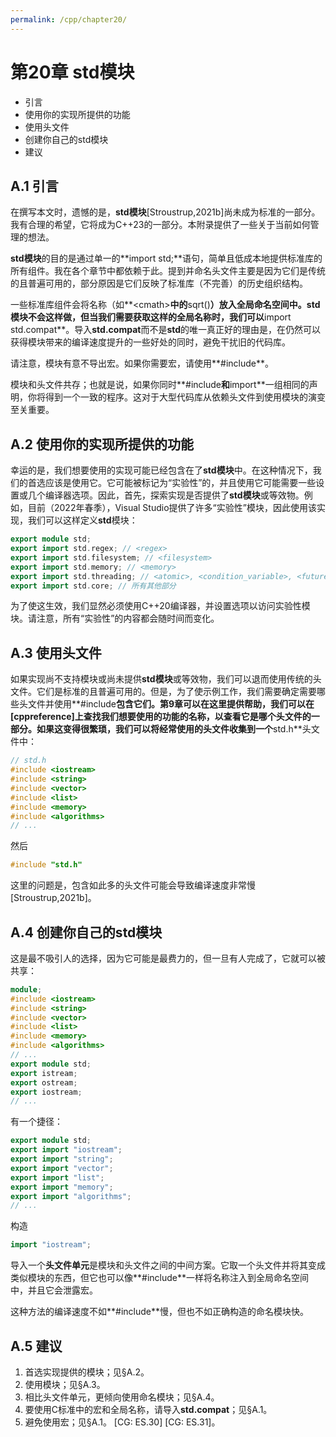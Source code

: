 ```yaml
---
permalink: /cpp/chapter20/
---
```


# 第20章 std模块

+ 引言
+ 使用你的实现所提供的功能
+ 使用头文件
+ 创建你自己的std模块
+ 建议

## A.1 引言

在撰写本文时，遗憾的是，**std模块**[Stroustrup,2021b]尚未成为标准的一部分。
我有合理的希望，它将成为C++23的一部分。本附录提供了一些关于当前如何管理的想法。

**std模块**的目的是通过单一的**import std;**语句，简单且低成本地提供标准库的所有组件。我在各个章节中都依赖于此。提到并命名头文件主要是因为它们是传统的且普遍可用的，部分原因是它们反映了标准库（不完善）的历史组织结构。

一些标准库组件会将名称（如**\<cmath>**中的**sqrt()**）放入全局命名空间中。**std**模块不会这样做，但当我们需要获取这样的全局名称时，我们可以**import std.compat**。导入**std.compat**而不是**std**的唯一真正好的理由是，在仍然可以获得模块带来的编译速度提升的一些好处的同时，避免干扰旧的代码库。

请注意，模块有意不导出宏。如果你需要宏，请使用**#include**。

模块和头文件共存；也就是说，如果你同时**#include**和**import**一组相同的声明，你将得到一个一致的程序。这对于大型代码库从依赖头文件到使用模块的演变至关重要。

## A.2 使用你的实现所提供的功能

幸运的是，我们想要使用的实现可能已经包含在了**std模块**中。在这种情况下，我们的首选应该是使用它。它可能被标记为“实验性”的，并且使用它可能需要一些设置或几个编译器选项。因此，首先，探索实现是否提供了**std模块**或等效物。例如，目前（2022年春季），Visual Studio提供了许多“实验性”模块，因此使用该实现，我们可以这样定义**std**模块：

```cpp
export module std;  
export import std.regex; // <regex>  
export import std.filesystem; // <filesystem>  
export import std.memory; // <memory>  
export import std.threading; // <atomic>, <condition_variable>, <future>, <mutex>, <shared_mutex>, <thread>  
export import std.core; // 所有其他部分
```

为了使这生效，我们显然必须使用C++20编译器，并设置选项以访问实验性模块。请注意，所有“实验性”的内容都会随时间而变化。

## A.3 使用头文件

如果实现尚不支持模块或尚未提供**std模块**或等效物，我们可以退而使用传统的头文件。它们是标准的且普遍可用的。但是，为了使示例工作，我们需要确定需要哪些头文件并使用**#include**包含它们。第9章可以在这里提供帮助，我们可以在[cppreference]上查找我们想要使用的功能的名称，以查看它是哪个头文件的一部分。如果这变得很繁琐，我们可以将经常使用的头文件收集到一个**std.h**头文件中：

```cpp
// std.h  
#include <iostream>  
#include <string>  
#include <vector>  
#include <list>  
#include <memory>  
#include <algorithms>  
// ...
```

然后

```cpp
#include "std.h"
```

这里的问题是，包含如此多的头文件可能会导致编译速度非常慢[Stroustrup,2021b]。

## A.4 创建你自己的std模块

这是最不吸引人的选择，因为它可能是最费力的，但一旦有人完成了，它就可以被共享：

```cpp
module;  
#include <iostream>  
#include <string>  
#include <vector>  
#include <list>  
#include <memory>  
#include <algorithms>  
// ...  
export module std;  
export istream;  
export ostream;  
export iostream;  
// ...
```

有一个捷径：

```cpp
export module std;  
export import "iostream";  
export import "string";  
export import "vector";  
export import "list";  
export import "memory";  
export import "algorithms";  
// ...
```

构造

```cpp
import "iostream";
```

导入一个**头文件单元**是模块和头文件之间的中间方案。它取一个头文件并将其变成类似模块的东西，但它也可以像**#include**一样将名称注入到全局命名空间中，并且它会泄露宏。

这种方法的编译速度不如**#include**慢，但也不如正确构造的命名模块快。

## A.5 建议

1. 首选实现提供的模块；见§A.2。
2. 使用模块；见§A.3。
3. 相比头文件单元，更倾向使用命名模块；见§A.4。
4. 要使用C标准中的宏和全局名称，请导入**std.compat**；见§A.1。
5. 避免使用宏；见§A.1。 [CG: ES.30] [CG: ES.31]。